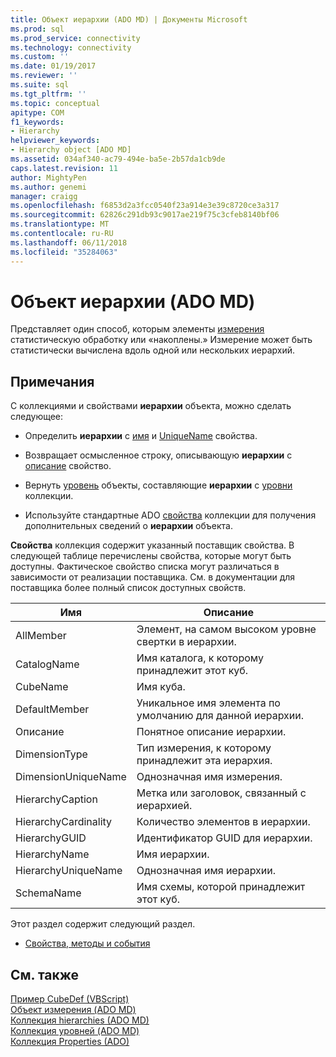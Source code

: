 ```yaml
---
title: Объект иерархии (ADO MD) | Документы Microsoft
ms.prod: sql
ms.prod_service: connectivity
ms.technology: connectivity
ms.custom: ''
ms.date: 01/19/2017
ms.reviewer: ''
ms.suite: sql
ms.tgt_pltfrm: ''
ms.topic: conceptual
apitype: COM
f1_keywords:
- Hierarchy
helpviewer_keywords:
- Hierarchy object [ADO MD]
ms.assetid: 034af340-ac79-494e-ba5e-2b57da1cb9de
caps.latest.revision: 11
author: MightyPen
ms.author: genemi
manager: craigg
ms.openlocfilehash: f6853d2a3fcc0540f23a914e3e39c8720ce3a317
ms.sourcegitcommit: 62826c291db93c9017ae219f75c3cfeb8140bf06
ms.translationtype: MT
ms.contentlocale: ru-RU
ms.lasthandoff: 06/11/2018
ms.locfileid: "35284063"
---
```

# <a name="hierarchy-object-ado-md"></a>Объект иерархии (ADO MD)
Представляет один способ, которым элементы [измерения](../../../ado/reference/ado-md-api/dimension-object-ado-md.md) статистическую обработку или «накоплены.» Измерение может быть статистически вычислена вдоль одной или нескольких иерархий.  
  
## <a name="remarks"></a>Примечания  
 С коллекциями и свойствами **иерархии** объекта, можно сделать следующее:  
  
-   Определить **иерархии** с [имя](../../../ado/reference/ado-md-api/name-property-ado-md.md) и [UniqueName](../../../ado/reference/ado-md-api/uniquename-property-ado-md.md) свойства.  
  
-   Возвращает осмысленное строку, описывающую **иерархии** с [описание](../../../ado/reference/ado-md-api/description-property-ado-md.md) свойство.  
  
-   Вернуть [уровень](../../../ado/reference/ado-md-api/level-object-ado-md.md) объекты, составляющие **иерархии** с [уровни](../../../ado/reference/ado-md-api/levels-collection-ado-md.md) коллекции.  
  
-   Используйте стандартные ADO [свойства](../../../ado/reference/ado-api/properties-collection-ado.md) коллекции для получения дополнительных сведений о **иерархии** объекта.  
  
 **Свойства** коллекция содержит указанный поставщик свойства. В следующей таблице перечислены свойства, которые могут быть доступны. Фактическое свойство списка могут различаться в зависимости от реализации поставщика. См. в документации для поставщика более полный список доступных свойств.  
  
|Имя|Описание|  
|----------|-----------------|  
|AllMember|Элемент, на самом высоком уровне свертки в иерархии.|  
|CatalogName|Имя каталога, к которому принадлежит этот куб.|  
|CubeName|Имя куба.|  
|DefaultMember|Уникальное имя элемента по умолчанию для данной иерархии.|  
|Описание|Понятное описание иерархии.|  
|DimensionType|Тип измерения, к которому принадлежит эта иерархия.|  
|DimensionUniqueName|Однозначная имя измерения.|  
|HierarchyCaption|Метка или заголовок, связанный с иерархией.|  
|HierarchyCardinality|Количество элементов в иерархии.|  
|HierarchyGUID|Идентификатор GUID для иерархии.|  
|HierarchyName|Имя иерархии.|  
|HierarchyUniqueName|Однозначная имя иерархии.|  
|SchemaName|Имя схемы, которой принадлежит этот куб.|  
  
 Этот раздел содержит следующий раздел.  
  
-   [Свойства, методы и события](../../../ado/reference/ado-md-api/hierarchy-object-properties-methods-and-events.md)  
  
## <a name="see-also"></a>См. также  
 [Пример CubeDef (VBScript)](../../../ado/reference/ado-md-api/cubedef-example-vbscript.md)   
 [Объект измерения (ADO MD)](../../../ado/reference/ado-md-api/dimension-object-ado-md.md)   
 [Коллекция hierarchies (ADO MD)](../../../ado/reference/ado-md-api/hierarchies-collection-ado-md.md)   
 [Коллекция уровней (ADO MD)](../../../ado/reference/ado-md-api/levels-collection-ado-md.md)   
 [Коллекция Properties (ADO)](../../../ado/reference/ado-api/properties-collection-ado.md)
